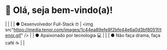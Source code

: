# 🤖 Olá, seja bem-vindo(a)!
|                                     |                                                                                        |
|    ● Desenvolvedor Full-Stack 🤓    | <img src"https://media.tenor.com/images/1c44ea89efe8f2bfe44e6a0d3bf8051f/tenor.gif" /> |
|    ● Apaixonado por tecnologia 💻   |                                                                                        |
|    ● Não faça drama, faça café ☕    |                                                                                        |
